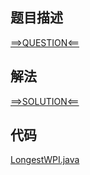 ## 题目描述

[==>QUESTION<==](https://leetcode.cn/problems/longest-well-performing-interval/description/)

## 解法

[==>SOLUTION<==](https://leetcode.cn/problems/longest-well-performing-interval/solutions/2109622/biao-xian-liang-hao-de-zui-chang-shi-jia-rlij/)

## 代码

[LongestWPI.java](https://github.com/Marshal7cc/leetcode-java/blob/master/src/hashtable/LongestWPI.java)


